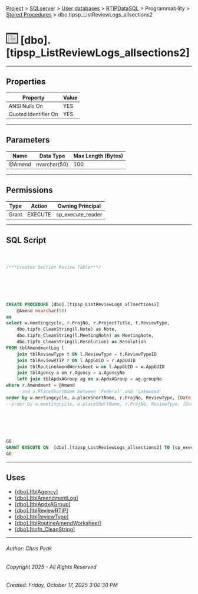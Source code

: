 #### 

[Project](../../../../../index.md) > [SQLserver](../../../../index.md) > [User databases](../../../index.md) > [RTIPDataSQL](../../index.md) > Programmability > [Stored Procedures](Stored_Procedures.md) > dbo.tipsp_ListReviewLogs_allsections2

# ![Stored Procedures](../../../../../Images/StoredProcedure32.png) [dbo].[tipsp_ListReviewLogs_allsections2]

---

## <a name="#properties"></a>Properties

| Property | Value |
|---|---|
| ANSI Nulls On | YES |
| Quoted Identifier On | YES |


---

## <a name="#parameters"></a>Parameters

| Name | Data Type | Max Length (Bytes) |
|---|---|---|
| @Amend | nvarchar(50) | 100 |


---

## <a name="#permissions"></a>Permissions

| Type | Action | Owning Principal |
|---|---|---|
| Grant | EXECUTE | sp_execute_reader |


---

## <a name="#sqlscript"></a>SQL Script

```sql


/***Creates Section Review Table***/





CREATE PROCEDURE [dbo].[tipsp_ListReviewLogs_allsections2]
	@Amend nvarchar(50)
as
select w.meetingcycle, r.ProjNo, r.ProjectTitle, t.ReviewType,
	dbo.tipfn_CleanString(l.Note) as Note,
	dbo.tipfn_CleanString(l.MeetingNote) as MeetingNote, 
	dbo.tipfn_CleanString(l.Resolution) as Resolution
FROM tblAmendmentLog l
	join tblReviewType t ON l.ReviewType = t.ReviewTypeID
	join tblReviewRTIP r ON l.AppGUID = r.AppGUID
	join tblRoutineAmendWorksheet w on l.AppGUID = w.AppGUID
	join tblAgency a on r.Agency = a.AgencyNo
	left join tblApdxAGroup ag on a.ApdxAGroup = ag.groupNo
where r.Amendment = @Amend
	--and a.PlaceShortName between 'Federal' and 'Lakewood'
order by w.meetingcycle, a.placeShortName, r.ProjNo, ReviewType, [Date]
--order by w.meetingcycle, a.placeShortName, r.ProjNo, ReviewType, [Date]





GO
GRANT EXECUTE ON  [dbo].[tipsp_ListReviewLogs_allsections2] TO [sp_execute_reader]
GO

```


---

## <a name="#uses"></a>Uses

* [[dbo].[tblAgency]](../../Tables/dbo_tblAgency.md)
* [[dbo].[tblAmendmentLog]](../../Tables/dbo_tblAmendmentLog.md)
* [[dbo].[tblApdxAGroup]](../../Tables/dbo_tblApdxAGroup.md)
* [[dbo].[tblReviewRTIP]](../../Tables/dbo_tblReviewRTIP.md)
* [[dbo].[tblReviewType]](../../Tables/dbo_tblReviewType.md)
* [[dbo].[tblRoutineAmendWorksheet]](../../Tables/dbo_tblRoutineAmendWorksheet.md)
* [[dbo].[tipfn_CleanString]](../Functions/Scalar-valued_Functions/dbo_tipfn_CleanString.md)


---

###### Author:  Chris Peak

###### Copyright 2025 - All Rights Reserved

###### Created: Friday, October 17, 2025 3:00:30 PM

